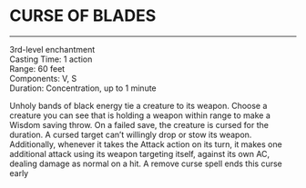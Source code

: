 # CURSE OF BLADES

---

3rd-level enchantment<br>
Casting Time: 1 action<br>
Range: 60 feet<br>
Components: V, S<br>
Duration: Concentration, up to 1 minute

Unholy bands of black energy tie a creature to its weapon. Choose a creature you can see that is holding a weapon within range to make a Wisdom saving throw. On a failed save, the creature is cursed for the duration. A cursed target can’t willingly drop or stow its weapon. Additionally, whenever it takes the Attack action on its turn, it makes one additional attack using its weapon targeting itself, against its own AC, dealing damage as normal on a hit. A remove curse spell ends this curse early